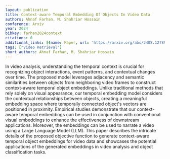 ```yaml
---
layout: publication
title: Context-aware Temporal Embedding Of Objects In Video Data
authors: Ahnaf Farhan, M. Shahriar Hossain
conference: Arxiv
year: 2024
bibkey: farhan2024context
citations: 0
additional_links: [{name: Paper, url: 'https://arxiv.org/abs/2408.12789'}]
tags: ["Video Retrieval"]
short_authors: Ahnaf Farhan, M. Shahriar Hossain
---
```

In video analysis, understanding the temporal context is crucial for
recognizing object interactions, event patterns, and contextual changes over
time. The proposed model leverages adjacency and semantic similarities between
objects from neighboring video frames to construct context-aware temporal
object embeddings. Unlike traditional methods that rely solely on visual
appearance, our temporal embedding model considers the contextual relationships
between objects, creating a meaningful embedding space where temporally
connected object's vectors are positioned in proximity. Empirical studies
demonstrate that our context-aware temporal embeddings can be used in
conjunction with conventional visual embeddings to enhance the effectiveness of
downstream applications. Moreover, the embeddings can be used to narrate a
video using a Large Language Model (LLM). This paper describes the intricate
details of the proposed objective function to generate context-aware temporal
object embeddings for video data and showcases the potential applications of
the generated embeddings in video analysis and object classification tasks.
